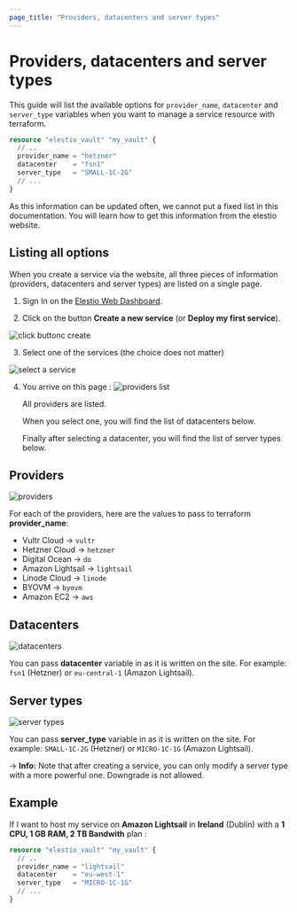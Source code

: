 ```yaml
---
page_title: "Providers, datacenters and server types"
---
```


# Providers, datacenters and server types

This guide will list the available options for `provider_name`, `datacenter` and `server_type` variables when you want to manage a service resource with terraform.

```tf
resource "elestio_vault" "my_vault" {
  // ..
  provider_name = "hetzner"
  datacenter    = "fsn1"
  server_type   = "SMALL-1C-2G"
  // ...
}
```

As this information can be updated often, we cannot put a fixed list in this documentation.
You will learn how to get this information from the elestio website.

## Listing all options

When you create a service via the website, all three pieces of information (providers, datacenters and server types) are listed on a single page.

1. Sign In on the [Elestio Web Dashboard](https://dash.elest.io/).

2. Click on the button **Create a new service** (or **Deploy my first service**).

![click buttonc create](https://docs.elest.io/uploads/images/gallery/2023-01/scaled-1680-/screenshot-2023-01-08-at-01-15-44.png)

3. Select one of the services (the choice does not matter)

![select a service](https://docs.elest.io/uploads/images/gallery/2023-01/scaled-1680-/screenshot-2023-01-08-at-01-16-20.png)

4. You arrive on this page :
   ![providers list](https://docs.elest.io/uploads/images/gallery/2023-01/scaled-1680-/1beimage.png)

   All providers are listed.

   When you select one, you will find the list of datacenters below.

   Finally after selecting a datacenter, you will find the list of server types below.

## Providers

![providers](https://docs.elest.io/uploads/images/gallery/2023-01/scaled-1680-/screenshot-2023-01-08-at-01-20-12.png)

For each of the providers, here are the values to pass to terraform **provider_name**:

- Vultr Cloud -> `vultr`
- Hetzner Cloud -> `hetzner`
- Digital Ocean -> `do`
- Amazon Lightsail -> `lightsail`
- Linode Cloud -> `linode`
- BYOVM -> `byovm`
- Amazon EC2 -> `aws`

## Datacenters

![datacenters](https://docs.elest.io/uploads/images/gallery/2023-01/scaled-1680-/screenshot-2023-01-08-at-01-19-31.png)

You can pass **datacenter** variable in as it is written on the site. For example: `fsn1` (Hetzner) or `eu-central-1` (Amazon Lightsail).

## Server types

![server types](https://docs.elest.io/uploads/images/gallery/2023-01/scaled-1680-/screenshot-2023-01-08-at-01-24-56.png)

You can pass **server_type** variable in as it is written on the site. For example: `SMALL-1C-2G` (Hetzner) or `MICRO-1C-1G` (Amazon Lightsail).

-> **Info:** Note that after creating a service, you can only modify a server type with a more powerful one. Downgrade is not allowed.

## Example

If I want to host my service on **Amazon Lightsail** in **Ireland** (Dublin) with a **1 CPU, 1 GB RAM, 2 TB Bandwith** plan :

```tf
resource "elestio_vault" "my_vault" {
  // ..
  provider_name = "lightsail"
  datacenter    = "eu-west-1"
  server_type   = "MICRO-1C-1G"
  // ...
}
```
